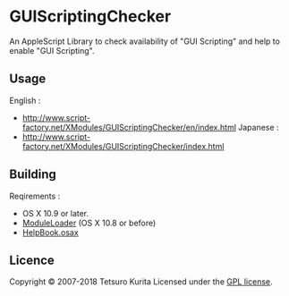 GUIScriptingChecker
===================
An AppleScript Library to check availability of "GUI Scripting" and help to enable "GUI Scripting".

## Usage
English :
* http://www.script-factory.net/XModules/GUIScriptingChecker/en/index.html
Japanese :
* http://www.script-factory.net/XModules/GUIScriptingChecker/index.html

## Building
Reqirements :
* OS X 10.9 or later.
* [ModuleLoader] (OS X 10.8 or before)
* [HelpBook.osax]

[ModuleLoader]: http://www.script-factory.net/software/OSAX/ModuleLoader/en/index.html
[HelpBook.osax]: http://www.script-factory.net/software/OSAX/HelpBook-osax/en/index.html

## Licence

Copyright &copy; 2007-2018 Tetsuro Kurita
Licensed under the [GPL license][GPL].
 
[GPL]: http://www.gnu.org/licenses/gpl.html

